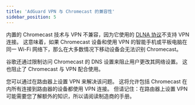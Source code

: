 ```yaml
---
title: 'AdGuard VPN 与 Chromecast 的兼容性'
sidebar_position: 5
---
```


内置的 Chromecast 技术与 VPN 不兼容，因为它使用的 [DLNA 协议](https://en.wikipedia.org/wiki/Digital_Living_Network_Alliance)不支持 VPN 连接。 这意味着，如果 Chromecast 设备和使用 VPN 的智能手机或平板电脑在同一 Wi-Fi 网络下，那么在大多数情况下移动设备会无法识别 Chromecast。

谷歌还通过限制访问 Chromecast 的 DNS 设置来阻止用户更改其网络设置。 这也阻止了 Chromecast 与 VPN 配合使用。

您可以通过在路由器上设置 VPN 来解决该问题。 这将允许包括 Chromecast 在内所有连接到路由器的设备都使用 VPN 连接。 但请记住：在路由器上设置 VPN 可能需要您了解额外的知识，所以请阅读制造商的手册。
